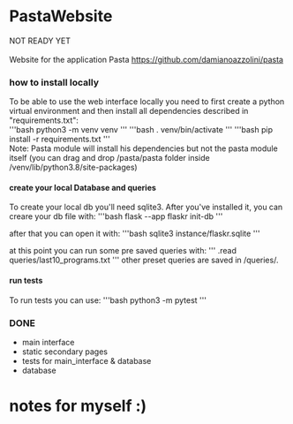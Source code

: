 # PastaWebsite
NOT READY YET <br /><br />
Website for the application Pasta https://github.com/damianoazzolini/pasta <br />

### how to install locally
To be able to use the web interface locally you need to first create a python virtual environment 
and then install all dependencies described in "requirements.txt": <br />
'''bash
python3 -m venv venv
'''
'''bash
. venv/bin/activate
'''
'''bash
pip install -r requirements.txt
'''
<br />
Note: Pasta module will install his dependencies but not the pasta module itself (you can drag and drop /pasta/pasta folder inside /venv/lib/python3.8/site-packages)
<br />

#### create your local Database and queries
To create your local db you'll need sqlite3. After you've installed it, you can creare your db file with:
'''bash
flask --app flaskr init-db
'''

after that you can open it with:
'''bash
sqlite3 instance/flaskr.sqlite
'''

at this point you can run some pre saved queries with:
'''
.read queries/last10_programs.txt
'''
other preset queries are saved in /queries/. <br />

#### run tests
To run tests you can use:
'''bash
python3 -m pytest
'''

### DONE
- main interface
- static secondary pages
- tests for main_interface & database
- database

# notes for myself :)
